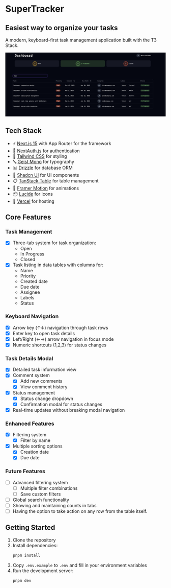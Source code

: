 # SuperTracker

## Easiest way to organize your tasks

A modern, keyboard-first task management application built with the T3 Stack.

![Preview](./public/preview.png)

## Tech Stack

- ⚡ [Next.js 15](https://nextjs.org) with App Router for the framework
- 🔐 [NextAuth.js](https://authjs.dev) for authentication
- 🎨 [Tailwind CSS](https://tailwindcss.com) for styling
- 🔤 [Geist Mono](https://vercel.com/font) for typography
- 📊 [Drizzle](https://orm.drizzle.team) for database ORM
- 🎯 [Shadcn UI](https://ui.shadcn.com/) for UI components
- 📋 [TanStack Table](https://tanstack.com/table) for table management
- 🎨 [Framer Motion](https://www.framer.com/motion/) for animations
- 📦 [Lucide](https://lucide.dev/) for icons
- 🚀 [Vercel](https://vercel.com) for hosting

## Core Features

### Task Management

- [x] Three-tab system for task organization:
  - Open
  - In Progress
  - Closed
- [x] Task listing in data tables with columns for:
  - Name
  - Priority
  - Created date
  - Due date
  - Assignee
  - Labels
  - Status

### Keyboard Navigation

- [x] Arrow key (↑↓) navigation through task rows
- [x] Enter key to open task details
- [x] Left/Right (←→) arrow navigation in focus mode
- [x] Numeric shortcuts (1,2,3) for status changes

### Task Details Modal

- [x] Detailed task information view
- [x] Comment system
  - [x] Add new comments
  - [x] View comment history
- [x] Status management
  - [x] Status change dropdown
  - [x] Confirmation modal for status changes
- [x] Real-time updates without breaking modal navigation

### Enhanced Features

- [x] Filtering system
  - [x] Filter by name
- [x] Multiple sorting options
  - [x] Creation date
  - [x] Due date

### Future Features

- [ ] Advanced filtering system
  - [ ] Multiple filter combinations
  - [ ] Save custom filters
- [ ] Global search functionality
- [ ] Showing and maintaining counts in tabs
- [ ] Having the option to take action on any row from the table itself.

## Getting Started

1. Clone the repository
2. Install dependencies:
   ```bash
   pnpm install
   ```
3. Copy `.env.example` to `.env` and fill in your environment variables
4. Run the development server:
   ```bash
   pnpm dev
   ```
